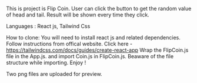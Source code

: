 This is project is Flip Coin.
User can click the button to get the random value of head and tail.
Result will be shown every time they click.

Languages : React js, Tailwind Css

How to clone: 
You will need to install react js and related dependencies. 
Follow instructions from offical website. Click here - https://tailwindcss.com/docs/guides/create-react-app 
Wrap the FlipCoin.js file in the App.js. and import Coin.js in FlipCoin.js. Beaware of the file structure while importing.
Enjoy !

Two png files are uploaded for preview.
